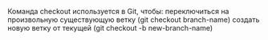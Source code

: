 Команда checkout используется в Git, чтобы:
переключиться на произвольную существующую ветку (git checkout branch-name)
создать новую ветку от текущей (git checkout -b new-branch-name)
